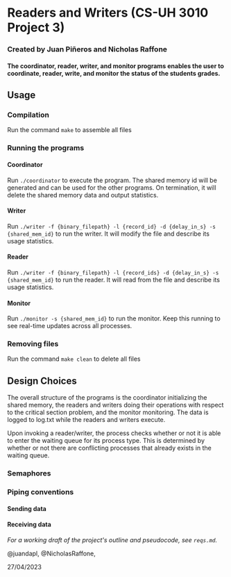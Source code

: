 # Readers and Writers (CS-UH 3010 Project 3)
### Created by Juan Piñeros and Nicholas Raffone

#### The coordinator, reader, writer, and monitor programs enables the user to coordinate, reader, write, and monitor the status of the students grades.

## Usage

### Compilation
Run the command `make` to assemble all files

### Running the programs

#### Coordinator
Run `./coordinator` to execute the program. The shared memory id will be generated and can be used for the other programs. On termination, it will delete the shared memory data and output statistics.

#### Writer
Run `./writer -f {binary_filepath} -l {record_id} -d {delay_in_s} -s {shared_mem_id}` to run the writer. It will modify the file and describe its usage statistics.

#### Reader
Run `./writer -f {binary_filepath} -l {record_ids} -d {delay_in_s} -s {shared_mem_id}` to run the reader. It will read from the file and describe its usage statistics.

#### Monitor
Run `./monitor -s {shared_mem_id}` to run the monitor. Keep this running to see real-time updates across all processes.

### Removing files
Run the command `make clean` to delete all files

## Design Choices

The overall structure of the programs is the coordinator initializing the shared memory, the readers and writers doing their operations with respect to the critical section problem, and the monitor monitoring. The data is logged to log.txt while the readers and writers execute.

Upon invoking a reader/writer, the process checks whether or not it is able to enter the waiting queue for its process type. This is determined by whether or not there are conflicting processes that already exists in the waiting queue. 

### Semaphores


### Piping conventions

#### Sending data

#### Receiving data


*For a working draft of the project's outline and pseudocode, see `reqs.md`.*

@juandapl, @NicholasRaffone, 

27/04/2023
